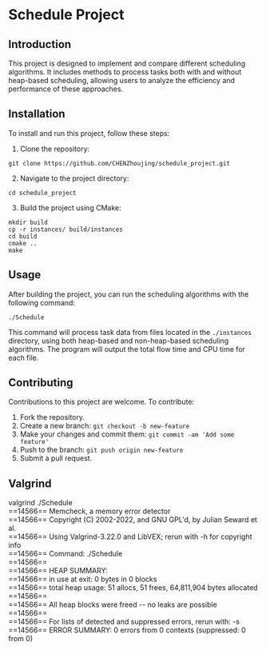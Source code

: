 # Schedule Project

## Introduction

This project is designed to implement and compare different scheduling algorithms. It includes methods to process tasks both with and without heap-based scheduling, allowing users to analyze the efficiency and performance of these approaches.

## Installation

To install and run this project, follow these steps:

1. Clone the repository:
```
git clone https://github.com/CHENZhoujing/schedule_project.git
```
2. Navigate to the project directory:
```
cd schedule_project
```
3. Build the project using CMake:
```
mkdir build
cp -r instances/ build/instances
cd build
cmake ..
make
```

## Usage

After building the project, you can run the scheduling algorithms with the following command:
```
./Schedule
```
This command will process task data from files located in the `./instances` directory, using both heap-based and non-heap-based scheduling algorithms. The program will output the total flow time and CPU time for each file.

## Contributing

Contributions to this project are welcome. To contribute:

1. Fork the repository.
2. Create a new branch: `git checkout -b new-feature`
3. Make your changes and commit them: `git commit -am 'Add some feature'`
4. Push to the branch: `git push origin new-feature`
5. Submit a pull request.

## Valgrind
valgrind ./Schedule  
==14566== Memcheck, a memory error detector  
==14566== Copyright (C) 2002-2022, and GNU GPL'd, by Julian Seward et al.  
==14566== Using Valgrind-3.22.0 and LibVEX; rerun with -h for copyright info  
==14566== Command: ./Schedule  
==14566==  
==14566== HEAP SUMMARY:  
==14566== in use at exit: 0 bytes in 0 blocks  
==14566== total heap usage: 51 allocs, 51 frees, 64,811,904 bytes allocated  
==14566==  
==14566== All heap blocks were freed -- no leaks are possible  
==14566==  
==14566== For lists of detected and suppressed errors, rerun with: -s  
==14566== ERROR SUMMARY: 0 errors from 0 contexts (suppressed: 0 from 0)  

   

